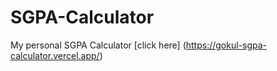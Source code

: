 # SGPA-Calculator
My personal SGPA Calculator [click here] (https://gokul-sgpa-calculator.vercel.app/)
